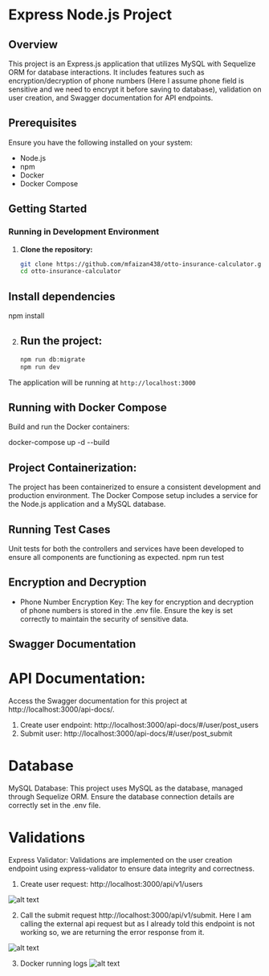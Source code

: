 # Express Node.js Project

## Overview
This project is an Express.js application that utilizes MySQL with Sequelize ORM for database interactions. It includes features such as encryption/decryption of phone numbers (Here I assume phone field is sensitive and we need to encrypt it before saving to database), validation on user creation, and Swagger documentation for API endpoints.

## Prerequisites
Ensure you have the following installed on your system:
- Node.js
- npm
- Docker
- Docker Compose

## Getting Started

### Running in Development Environment

1. **Clone the repository:**
   ```bash
   git clone https://github.com/mfaizan438/otto-insurance-calculator.git
   cd otto-insurance-calculator

## Install dependencies
npm install

2. ## Run the project:
   ```bash
   npm run db:migrate
   npm run dev

The application will be running at `http://localhost:3000`

## Running with Docker Compose
Build and run the Docker containers:

docker-compose up -d --build 

## Project Containerization:
The project has been containerized to ensure a consistent development and production environment. The Docker Compose setup includes a service for the Node.js application and a MySQL database.

## Running Test Cases
Unit tests for both the controllers and services have been developed to ensure all components are functioning as expected.
npm run test

## Encryption and Decryption
- Phone Number Encryption Key:
The key for encryption and decryption of phone numbers is stored in the .env file. Ensure the key is set correctly to maintain the security of sensitive data.

## Swagger Documentation
# API Documentation:
Access the Swagger documentation for this project at http://localhost:3000/api-docs/.
1. Create user endpoint:  http://localhost:3000/api-docs/#/user/post_users
2. Submit user: http://localhost:3000/api-docs/#/user/post_submit

# Database
MySQL Database:
This project uses MySQL as the database, managed through Sequelize ORM. Ensure the database connection details are correctly set in the .env file.

# Validations
Express Validator:
Validations are implemented on the user creation endpoint using express-validator to ensure data integrity and correctness.

1. Create user request: http://localhost:3000/api/v1/users

![alt text](image-1.png)

2. Call the submit request  http://localhost:3000/api/v1/submit. Here I am calling the external api request but as I already told this endpoint is not working so, we are returning the error response from it.

![alt text](image.png)

3. Docker running logs 
![alt text](image-2.png)